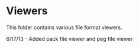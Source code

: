 # Viewers
This folder contains various file format viewers.

6/17/13 - Added pack file viewer and peg file viewer